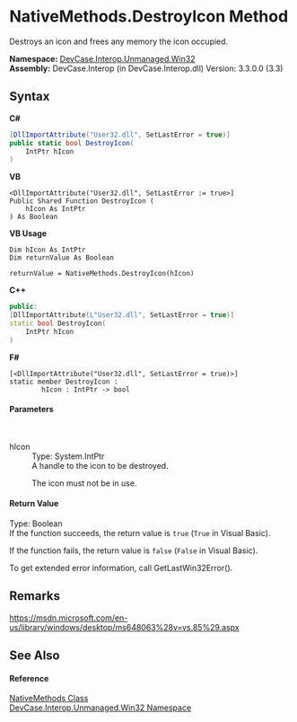 # NativeMethods.DestroyIcon Method 
 

Destroys an icon and frees any memory the icon occupied.

**Namespace:**&nbsp;<a href="N_DevCase_Interop_Unmanaged_Win32">DevCase.Interop.Unmanaged.Win32</a><br />**Assembly:**&nbsp;DevCase.Interop (in DevCase.Interop.dll) Version: 3.3.0.0 (3.3)

## Syntax

**C#**<br />
``` C#
[DllImportAttribute("User32.dll", SetLastError = true)]
public static bool DestroyIcon(
	IntPtr hIcon
)
```

**VB**<br />
``` VB
<DllImportAttribute("User32.dll", SetLastError := true>]
Public Shared Function DestroyIcon ( 
	hIcon As IntPtr
) As Boolean
```

**VB Usage**<br />
``` VB Usage
Dim hIcon As IntPtr
Dim returnValue As Boolean

returnValue = NativeMethods.DestroyIcon(hIcon)
```

**C++**<br />
``` C++
public:
[DllImportAttribute(L"User32.dll", SetLastError = true)]
static bool DestroyIcon(
	IntPtr hIcon
)
```

**F#**<br />
``` F#
[<DllImportAttribute("User32.dll", SetLastError = true)>]
static member DestroyIcon : 
        hIcon : IntPtr -> bool 

```


#### Parameters
&nbsp;<dl><dt>hIcon</dt><dd>Type: System.IntPtr<br />A handle to the icon to be destroyed. 

 The icon must not be in use.</dd></dl>

#### Return Value
Type: Boolean<br />If the function succeeds, the return value is `true` (`True` in Visual Basic). 

 If the function fails, the return value is `false` (`False` in Visual Basic). 

 To get extended error information, call GetLastWin32Error().

## Remarks
<a href="https://msdn.microsoft.com/en-us/library/windows/desktop/ms648063%28v=vs.85%29.aspx" target="_blank">https://msdn.microsoft.com/en-us/library/windows/desktop/ms648063%28v=vs.85%29.aspx</a>

## See Also


#### Reference
<a href="T_DevCase_Interop_Unmanaged_Win32_NativeMethods">NativeMethods Class</a><br /><a href="N_DevCase_Interop_Unmanaged_Win32">DevCase.Interop.Unmanaged.Win32 Namespace</a><br />